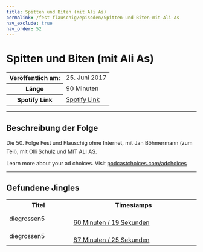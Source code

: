 ```yaml
---
title: Spitten und Biten (mit Ali As)
permalink: /fest-flauschig/episoden/Spitten-und-Biten-mit-Ali-As
nav_exclude: true
nav_order: 52
---
```


# Spitten und Biten (mit Ali As)
<table class="resp-table dcf-table dcf-table-responsive dcf-table-bordered dcf-table-striped dcf-w-100%">
                    <tbody>
                        <tr>
                            <th scope="row">Veröffentlich am:</th>
                            <td data-label="Veröffentlich am:">25. Juni 2017</td>
                        </tr>
                        <tr>
                            <th scope="row">Länge </th>
                            <td data-label="Länge ">90 Minuten</td>
                        </tr><tr>
                                <th scope="row">Spotify Link</th>
                                <td data-label="Spotify Link"><a href="https://open.spotify.com/episode/53Z31gHj12iPTGG33UGiXJ">Spotify Link</a></td>
                            </tr></tbody>
                </table>

***

## Beschreibung der Folge

<div>
Die 50. Folge Fest und Flauschig ohne Internet, mit Jan Böhmermann (zum Teil), mit Olli Schulz und MIT ALI AS.<p> </p><p>Learn more about your ad choices. Visit <a href="https://podcastchoices.com/adchoices">podcastchoices.com/adchoices</a></p>  
</div>

***

## Gefundene Jingles

<table style="display: table;">
                                    <tr>
                                        <th class="tableColumnTitle">Titel</th>
                                        <th class="tableColumnTimestamps">Timestamps</th>
                                    </tr>
                                    <tr>
                                <td markdown="span"  class="tableColumnTitle">diegrossen5</td>
                                <td markdown="span" class="tableColumnTimestamps">
                                <br>
                                <a href="https://open.spotify.com/episode/53Z31gHj12iPTGG33UGiXJ?t=3619">
                                60 Minuten / 19 Sekunden</a>
                                </td></tr><tr>
                                <td markdown="span"  class="tableColumnTitle">diegrossen5</td>
                                <td markdown="span" class="tableColumnTimestamps">
                                <br>
                                <a href="https://open.spotify.com/episode/53Z31gHj12iPTGG33UGiXJ?t=5245">
                                87 Minuten / 25 Sekunden</a>
                                </td></tr></table>